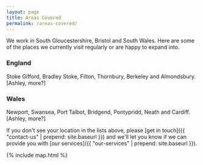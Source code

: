 ```yaml
---
layout: page
title: Areas Covered
permalink: /areas-covered/
---
```

We work in South Gloucestershire, Bristol and South Wales. Here are some of the places we currently visit regularly or are happy to expand into.

<div class="mere-row">
  <div class="mere-col  mere-col-half">
    <div class="call-out">
      <h3>England</h3>
      Stoke Gifford, Bradley Stoke, Filton, Thornbury, Berkeley and Almondsbury.<br>
      [Ashley, more?]
    </div>
  </div>
  <div class="mere-col  mere-col-half">
    <div class="call-out">
      <h3>Wales</h3>
      Newport, Swansea, Port Talbot, Bridgend, Pontypridd, Neath and Cardiff.<br>
      [Ashley, more?]
    </div>
  </div>
</div>

If you don't see your location in the lists above, please [get in touch]({{ "contact-us" | prepend: site.baseurl }}) and we'll let you know if we can provide you with [our services]({{ "our-services" | prepend: site.baseurl }}).

<div class="call-out">
{% include map.html %}
</div>
